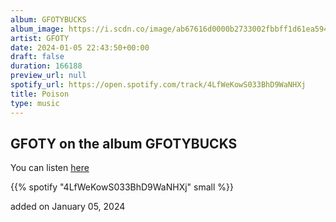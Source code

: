 ```yaml
---
album: GFOTYBUCKS
album_image: https://i.scdn.co/image/ab67616d0000b2733002fbbff1d61ea5946ef613
artist: GFOTY
date: 2024-01-05 22:43:50+00:00
draft: false
duration: 166188
preview_url: null
spotify_url: https://open.spotify.com/track/4LfWeKowS033BhD9WaNHXj
title: Poison
type: music
---
```



## GFOTY on the album GFOTYBUCKS

You can listen [here](https://open.spotify.com/track/4LfWeKowS033BhD9WaNHXj)

{{% spotify "4LfWeKowS033BhD9WaNHXj" small %}}

added on January 05, 2024